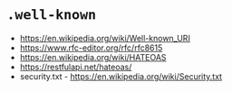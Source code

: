 # `.well-known`

  - https://en.wikipedia.org/wiki/Well-known_URI
  - https://www.rfc-editor.org/rfc/rfc8615
  - https://en.wikipedia.org/wiki/HATEOAS
  - https://restfulapi.net/hateoas/
  - security.txt - https://en.wikipedia.org/wiki/Security.txt
